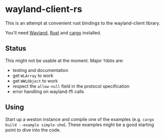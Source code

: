 wayland-client-rs
=================

This is an attempt at convenient rust bindings to the wayland-client library.

You'll need [Wayland](http://wayland.freedesktop.org/),
[Rust](http://rust-lang.org/) and [cargo](http://crates.io) installed.

Status
------

This might not be usable at the moment. Major `TODO`s are:

- testing and documentation
- get `WLArray` to work
- get `WWLObject` to work
- respect the `allow-null` field in the protocol specification
- error handling on wayland-ffi calls

Using
-----

Start up a weston instance and compile one of the examples (e.g. `cargo build
--example simple-shm`). These examples might be a good starting point to dive
into the code.
